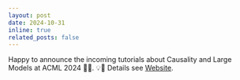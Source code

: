 ```yaml
---
layout: post
date: 2024-10-31
inline: true
related_posts: false
---
```


Happy to announce the incoming tutorials about Causality and Large Models at ACML 2024 🎊🎊. 💡📅 Details see [Website](https://sites.google.com/view/calm-acml24/).
